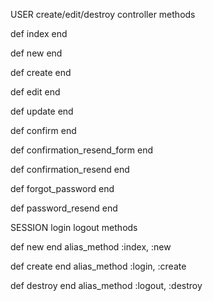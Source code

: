 USER create/edit/destroy controller methods

def index
end

def new
end

def create
end

def edit
end

def update
end

def confirm
end

def confirmation_resend_form
end

def confirmation_resend
end

def forgot_password
end

def password_resend
end


SESSION login logout methods

def new
end
alias_method :index, :new

def create
end
alias_method :login, :create

def destroy
end
alias_method :logout, :destroy
